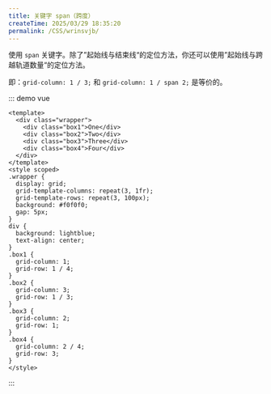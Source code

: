 ```yaml
---
title: 关键字 span（跨度） 
createTime: 2025/03/29 18:35:20
permalink: /CSS/wrinsvjb/
---
```


使用 `span` 关键字。除了”起始线与结束线“的定位方法，你还可以使用”起始线与跨越轨道数量“的定位方法。

即：`grid-column: 1 / 3;` 和 `grid-column: 1 / span 2;` 是等价的。

::: demo vue

```vue
<template>
  <div class="wrapper">
    <div class="box1">One</div>
    <div class="box2">Two</div>
    <div class="box3">Three</div>
    <div class="box4">Four</div>
  </div>
</template>
<style scoped>
.wrapper {
  display: grid;
  grid-template-columns: repeat(3, 1fr);
  grid-template-rows: repeat(3, 100px);
  background: #f0f0f0;
  gap: 5px;
}
div {
  background: lightblue;
  text-align: center;
}
.box1 {
  grid-column: 1;
  grid-row: 1 / 4;
}
.box2 {
  grid-column: 3;
  grid-row: 1 / 3;
}
.box3 {
  grid-column: 2;
  grid-row: 1;
}
.box4 {
  grid-column: 2 / 4;
  grid-row: 3;
}
</style>
```

:::
